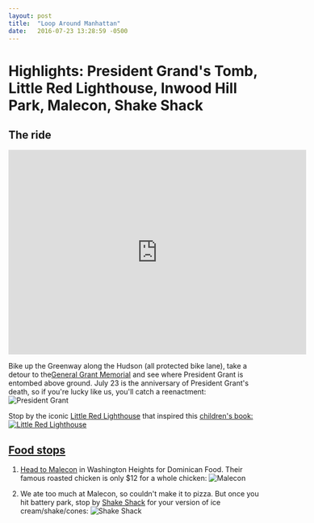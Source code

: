 ```yaml
---
layout: post
title:  "Loop Around Manhattan"
date:   2016-07-23 13:28:59 -0500
---
```

# Highlights: President Grand's Tomb, Little Red Lighthouse, Inwood Hill Park, Malecon, Shake Shack



## The ride

<iframe height='405' width='590' frameborder='0' allowtransparency='true' scrolling='no' src='https://www.strava.com/activities/651239494/embed/8581462e79e3c55c82c9a6d6ec441e6a3693a1a6'></iframe>

Bike up the Greenway along the Hudson (all protected bike lane), take a detour to the<a href="https://www.yelp.com/search?find_desc=president+grand+tomb&find_loc=new+york&ns=1" target="_blank">General Grant Memorial</a> and see where President Grant is entombed above ground. July 23 is the anniversary of President Grant's death, so if you're lucky like us, you'll catch a reenactment:
![President Grant](https://scontent-lga3-1.xx.fbcdn.net/v/t1.0-9/13782049_10105528367833353_7241859664941026678_n.jpg?oh=816dc3daaf780500e05baff21ad55b10&oe=58558BCD)


Stop by the iconic <a href="https://www.yelp.com/biz/the-little-red-lighthouse-new-york" traget="_blank">Little Red Lighthouse</a> that inspired this <a href="http://www.goodreads.com/book/show/18860.The_Little_Red_Lighthouse_and_the_Great_Gray_Bridge" traget="_blank">children's book:
![Little Red Lighthouse](https://veeps.github.io/lighthouse.png)


## Food stops

1. Head to <a href="https://www.yelp.com/biz/malecon-restaurant-new-york-2" target="_blank">Malecon</a> in Washington Heights for Dominican Food. Their famous roasted chicken is only $12 for a whole chicken:
![Malecon](https://scontent-lga3-1.xx.fbcdn.net/v/t1.0-9/13754258_10105528368072873_7002257408484293096_n.jpg?oh=b733231f3623c2e3a73f0313f0d622d2&oe=584C4134)

2. We ate too much at Malecon, so couldn't make it to pizza. But once you hit battery park, stop by <a href="https://www.yelp.com/biz/shake-shack-new-york-11?osq=shake+shack" traget="_blank">Shake Shack</a> for your version of ice cream/shake/cones:
![Shake Shack](https://github.com/veeps/veeps.github.io/blob/master/shackeshack.png?raw=true)